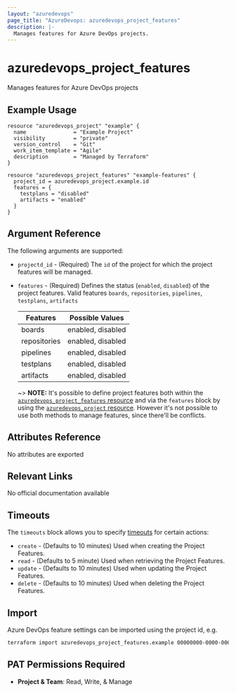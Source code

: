 ```yaml
---
layout: "azuredevops"
page_title: "AzureDevops: azuredevops_project_features"
description: |-
  Manages features for Azure DevOps projects.
---
```


# azuredevops_project_features

Manages features for Azure DevOps projects

## Example Usage

```hcl
resource "azuredevops_project" "example" {
  name               = "Example Project"
  visibility         = "private"
  version_control    = "Git"
  work_item_template = "Agile"
  description        = "Managed by Terraform"
}

resource "azuredevops_project_features" "example-features" {
  project_id = azuredevops_project.example.id
  features = {
    testplans = "disabled"
    artifacts = "enabled"
  }
}
```

## Argument Reference

The following arguments are supported:

* `projectd_id` - (Required) The `id` of the project for which the project features will be managed.

* `features` - (Required) Defines the status (`enabled`, `disabled`) of the project features.  Valid features `boards`, `repositories`, `pipelines`, `testplans`, `artifacts`

  | Features     | Possible Values   |
  |--------------|-------------------|
  | boards       | enabled, disabled |
  | repositories | enabled, disabled |
  | pipelines    | enabled, disabled |
  | testplans    | enabled, disabled |
  | artifacts    | enabled, disabled |

  ~> **NOTE:** It's possible to define project features both within the [`azuredevops_project_features` resource](project_features.html) and 
    via the `features` block by using the [`azuredevops_project` resource](project.html). 
    However it's not possible to use both methods to manage features, since there'll be conflicts.

## Attributes Reference

No attributes are exported

## Relevant Links

No official documentation available

## Timeouts

The `timeouts` block allows you to specify [timeouts](https://developer.hashicorp.com/terraform/language/resources/syntax#operation-timeouts) for certain actions:

* `create` - (Defaults to 10 minutes) Used when creating the Project Features.
* `read` - (Defaults to 5 minute) Used when retrieving the Project Features.
* `update` - (Defaults to 10 minutes) Used when updating the Project Features.
* `delete` - (Defaults to 10 minutes) Used when deleting the Project Features.
 
## Import

Azure DevOps feature settings can be imported using the project id, e.g.

```sh
terraform import azuredevops_project_features.example 00000000-0000-0000-0000-000000000000
```

## PAT Permissions Required

- **Project & Team**: Read, Write, & Manage
